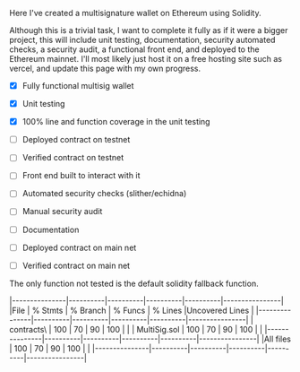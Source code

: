 Here I've created a multisignature wallet on Ethereum using Solidity.

Although this is a trivial task, I want to complete it fully as if it 
were a bigger project, this will include unit testing, documentation,
security automated checks, a security audit, a functional front end, 
and deployed to the Ethereum mainnet. I'll most likely just host it on
a free hosting site such as vercel, and update this page with my own
progress.

- [x] Fully functional multisig wallet
- [x] Unit testing
- [x] 100% line and function coverage in the unit testing
- [ ] Deployed contract on testnet
- [ ] Verified contract on testnet
- [ ] Front end built to interact with it
- [ ] Automated security checks (slither/echidna)
- [ ] Manual security audit
- [ ] Documentation
- [ ] Deployed contract on main net
- [ ] Verified contract on main net


The only function not tested is the default solidity fallback function.

|---------------|----------|----------|----------|----------|----------------|
|File           |  % Stmts | % Branch |  % Funcs |  % Lines |Uncovered Lines |
|---------------|----------|----------|----------|----------|----------------|
| contracts\    |      100 |       70 |       90 |      100 |                |
|  MultiSig.sol |      100 |       70 |       90 |      100 |                |
|---------------|----------|----------|----------|----------|----------------|
|All files      |      100 |       70 |       90 |      100 |                |
|---------------|----------|----------|----------|----------|----------------|
